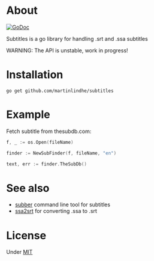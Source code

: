 # About

[![GoDoc](https://godoc.org/github.com/martinlindhe/subtitles?status.svg)](https://godoc.org/github.com/martinlindhe/subtitles)



Subtitles is a go library for handling .srt and .ssa subtitles

WARNING: The API is unstable, work in progress!


# Installation

```
go get github.com/martinlindhe/subtitles
```


# Example

Fetch subtitle from thesubdb.com:
```go
f, _ := os.Open(fileName)

finder := NewSubFinder(f, fileName, "en")

text, err := finder.TheSubDb()
```


# See also

- [subber](https://github.com/martinlindhe/subber) command line tool for subtitles
- [ssa2srt](https://github.com/martinlindhe/ssa2srt) for converting .ssa to .srt


# License

Under [MIT](LICENSE)

